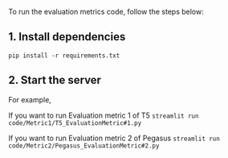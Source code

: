 To run the evaluation metrics code, follow the steps below:
## 1. Install dependencies

```pip install -r requirements.txt```

## 2. Start the server
For example, 

If you want to run Evaluation metric 1 of T5
```streamlit run code/Metric1/T5_EvaluationMetric#1.py```

If you want to run Evaluation metric 2 of Pegasus
```streamlit run code/Metric2/Pegasus_EvaluationMetric#2.py```